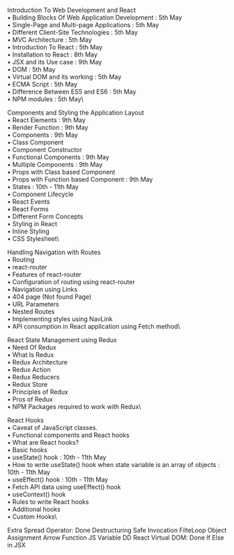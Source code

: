 Introduction To Web Development and React\
	•	Building Blocks Of Web Application Development : 5th May\
	•	Single-Page and Multi-page Applications : 5th May\
	•	Different Client-Site Technologies : 5th May\
	•	MVC Architecture : 5th May\
	•	Introduction To React : 5th May\
	•	Installation to React : 8th May\
	•	JSX and its Use case : 9th May\
	•	DOM : 5th May\
	•	Virtual DOM and its working : 5th May\
	•	ECMA Script : 5th May\
	•	Difference Between ES5 and ES6 : 5th May\
	•	NPM modules : 5th May\

Components and Styling the Application Layout\
	•	React Elements : 9th May\
	•	Render Function : 9th May\
	•	Components : 9th May\
	•	Class Component\
	•	Component Constructor\
	•	Functional Components : 9th May\
	•	Multiple Components : 9th May\
	•	Props with Class based Component\
	•	Props with Function based Component : 9th May\
	•	States : 10th - 11th May\
	•	Component Lifecycle\
	•	React Events\
	•	React Forms\
	•	Different Form Concepts\
	•	Styling in React\
	•	Inline Styling\
	•	CSS Stylesheet\

Handling Navigation with Routes\
	•	Routing\
	•	react-router\
	•	Features of react-router\
	•	Configuration of routing using react-router\
	•	Navigation using Links\
	•	404 page (Not found Page)\
	•	URL Parameters\
	•	Nested Routes\
	•	Implementing styles using NavLink\
	•	API consumption in React application using Fetch method\

React State Management using Redux\
	•	Need Of Redux\
	•	What Is Redux\
	•	Redux Architecture\
	•	Redux Action\
	•	Redux Reducers\
	•	Redux Store\
	•	Principles of Redux\
	•	Pros of Redux\
	•	NPM Packages required to work with Redux\

React Hooks\
	•	Caveat of JavaScript classes.\
	•	Functional components and React hooks\
	•	What are React hooks?\
	•	Basic hooks\
	•	useState() hook : 10th - 11th May\
	•	How to write useState() hook when state variable is an array of objects : 10th - 11th May\
	•	useEffect() hook : 10th - 11th May\
	•	Fetch API data using useEffect() hook\
	•	useContext() hook\
	•	Rules to write React hooks\
	•	Additional hooks\
	•	Custom Hooks\


Extra
	Spread Operator: Done
	Destructuring
	Safe Invocation
	FilteLoop
	Object Assignment
	Arrow Function
	JS Variable DD
	React Virtual DOM: Done
	If Else in JSX
